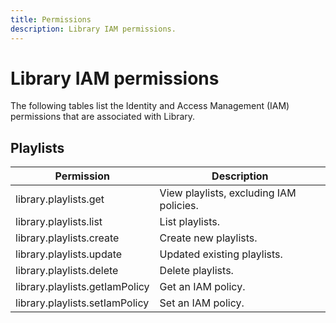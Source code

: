 ```yaml
---
title: Permissions
description: Library IAM permissions.
---
```


# Library IAM permissions

The following tables list the Identity and Access Management (IAM) permissions that are associated with Library.

## Playlists

| Permission | Description |
| --- | --- |
| library.playlists.get | View playlists, excluding IAM policies. |
| library.playlists.list | List playlists. |
| library.playlists.create | Create new playlists. |
| library.playlists.update | Updated existing playlists. |
| library.playlists.delete | Delete playlists. |
| library.playlists.getIamPolicy | Get an IAM policy. |
| library.playlists.setIamPolicy | Set an IAM policy. |
